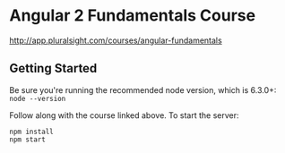 Angular 2 Fundamentals Course
========================
http://app.pluralsight.com/courses/angular-fundamentals

Getting Started
---------------
Be sure you're running the recommended node version, which is 6.3.0+: `node --version`

Follow along with the course linked above. To start the server:

```
npm install
npm start
```
